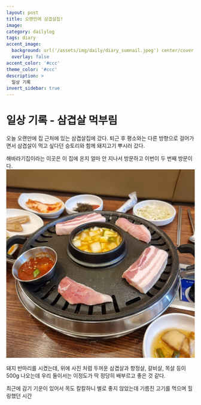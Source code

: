 ```yaml
---
layout: post
title: 오랜만에 삼겹살집!
image: 
category: dailylog
tags: diary
accent_image: 
  background: url('/assets/img/daily/diary_sumnail.jpeg') center/cover
  overlay: false
accent_color: '#ccc'
theme_color: '#ccc'
description: >
  일상 기록
invert_sidebar: true
---
```


# 일상 기록 - 삼겹살 먹부림

오늘 오랜만에 집 근처에 있는 삼겹살집에 갔다.
퇴근 후 평소와는 다른 방향으로 걸어가면서 삼겹살이 먹고 싶다던 승토리와 함께 돼지고기 뿌시러 갔다.

해바라기집이라는 이곳은 이 집에 온지 얼마 안 지나서 방문하고 이번이 두 번째 방문이다.
![image](/assets/img/daily/20220315_191531.jpg)

돼지 반마리를 시켰는데, 위에 사진 처럼 두꺼운 삼겹살과 항정살, 갈비살, 목살 등이 500g 나오는데 우리 둘이서는 이정도가 딱 정당히 배부르고 좋은 것 같다.

최근에 감기 기운이 있어서 목도 칼칼하니 별로 좋지 않았는데 기름진 고기를 먹으며 힐링했던 시간
